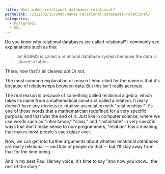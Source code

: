 ```yaml
---
title: What makes relational databases relational?
permalink: /2012/03/13/what-makes-relational-databases-relational/
categories:
  - PostgreSQL
  - SQL
---
```

Do you know why relational databases are called relational? I commonly see explanations such as this:

> an RDBMS is called a relational database system because the data is stored in tables.

There, now that's all cleared up! Or not.

The most common explanation or reason I hear cited for the name is that it's because of relationships between data. But this isn't really accurate.

The real reason is because of something called relational algebra, which takes its name from a mathematical construct called a relation. It really doesn't have any obvious or intuitive association with "relationships." It's one of those words that a mathematician redefined for a very specific purpose, and that was the end of it. Just like in computer science, where we use words such as "inheritance," "class," and "instantiate" in very specific ways that don't make sense to non-programmers, "relation" has a meaning that makes most people's eyes glaze over.

Now, we can get into further arguments about whether relational databases are really relational &#8212; and lots of people do that &#8212; but I'll stay away from that for the time being.

And in my best Paul Harvey voice, it's time to say "and now you know&#8230; the rest of the story!"
